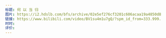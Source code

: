 ```yaml
---
标题: 何 以 当 归
图片: https://i2.hdslb.com/bfs/archive/02e5ef276cf3201c606acaa19a4850d871c70061.jpg@518w_290h_1c_!web-video-share-cover.avif
链接: https://www.bilibili.com/video/BV1su4m1u7gQ/?spm_id_from=333.999.0.0&vd_source=e815fa5e2c428a98163e9d19be40ec58
时时: 
评价:
---
```


